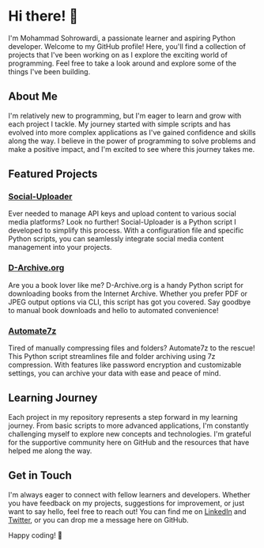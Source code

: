 # Hi there! 👋

I'm Mohammad Sohrowardi, a passionate learner and aspiring Python developer. Welcome to my GitHub profile! Here, you'll find a collection of projects that I've been working on as I explore the exciting world of programming. Feel free to take a look around and explore some of the things I've been building.

## About Me

I'm relatively new to programming, but I'm eager to learn and grow with each project I tackle. My journey started with simple scripts and has evolved into more complex applications as I've gained confidence and skills along the way. I believe in the power of programming to solve problems and make a positive impact, and I'm excited to see where this journey takes me.

## Featured Projects

### [Social-Uploader](https://github.com/sohrowardi/Social-Uploader)

Ever needed to manage API keys and upload content to various social media platforms? Look no further! Social-Uploader is a Python script I developed to simplify this process. With a configuration file and specific Python scripts, you can seamlessly integrate social media content management into your projects.

### [D-Archive.org](https://github.com/sohrowardi/D-Archive.org)

Are you a book lover like me? D-Archive.org is a handy Python script for downloading books from the Internet Archive. Whether you prefer PDF or JPEG output options via CLI, this script has got you covered. Say goodbye to manual book downloads and hello to automated convenience!

### [Automate7z](https://github.com/sohrowardi/Automate7z)

Tired of manually compressing files and folders? Automate7z to the rescue! This Python script streamlines file and folder archiving using 7z compression. With features like password encryption and customizable settings, you can archive your data with ease and peace of mind.

## Learning Journey

Each project in my repository represents a step forward in my learning journey. From basic scripts to more advanced applications, I'm constantly challenging myself to explore new concepts and technologies. I'm grateful for the supportive community here on GitHub and the resources that have helped me along the way.

## Get in Touch

I'm always eager to connect with fellow learners and developers. Whether you have feedback on my projects, suggestions for improvement, or just want to say hello, feel free to reach out! You can find me on [LinkedIn](https://www.linkedin.com/in/sohrowardi/) and [Twitter](https://twitter.com/sohrowardi), or you can drop me a message here on GitHub.

Happy coding! 🚀
